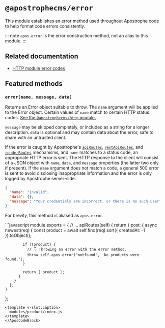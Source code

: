 # `@apostrophecms/error`

This module establishes an error method used throughout Apostrophe code to help format code errors consistently.

::: note
`apos.error` is the error construction method, not an alias to this module.
:::

## Related documentation

- [HTTP module error codes](/reference/modules/http.md#adderrors)

## Featured methods

### `error(name, message, data)`

Returns an Error object suitable to throw. The `name` argument will
be applied to the Error object. Certain values of `name` match to certain HTTP status codes. [See the `@apostrophecms/http` module.](/reference/modules/http.md#adderrors)

`message` may be skipped completely, or included as a string for a longer description. `data` is optional and may contain data about the error, safe to share with an untrusted client.

If the error is caught by Apostrophe's [`apiRoutes`](/reference/module-api/module-overview.md#apiroutes-self), [`restApiRoutes`](/reference/module-api/module-overview.md#restapiroutes-self), and [`renderRoutes`](/reference/module-api/module-overview.md#renderroutes-self) mechanisms, and `name` matches to a status code, an appropriate HTTP error is sent. The HTTP response to the client will consist of a JSON object with `name`, `data`, and `message` properties (the latter two only if present). If the `name` argument does not match a code, a general 500 error is sent to avoid disclosing inappropriate information and the error is only logged by Apostrophe server-side.

```json
{
  "name": "invalid",
  "data": {},
  "message": "Your credentials are incorrect, or there is no such user"
}
```

For brevity, this method is aliased as `apos.error`.

<AposCodeBlock>
  ```javascript
  module.exports = {
    // ...
    apiRoutes(self) {
      return {
        post: {
          async newest(req) {
            const product = await self.find(req).sort({
              createdAt: -1
            }).toObject();

            if (!product) {
              // 👇 Throwing an error with the error method.
              throw self.apos.error('notfound', 'No products were found.');
            }

            return { product };
          }
        }
      };
    }
  };
  ```
  <template v-slot:caption>
    modules/product/index.js
  </template>
</AposCodeBlock>
